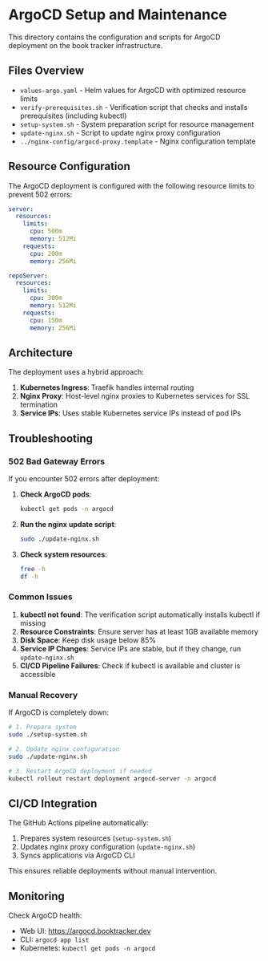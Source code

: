 # ArgoCD Setup and Maintenance

This directory contains the configuration and scripts for ArgoCD deployment on the book tracker infrastructure.

## Files Overview

- `values-argo.yaml` - Helm values for ArgoCD with optimized resource limits
- `verify-prerequisites.sh` - Verification script that checks and installs prerequisites (including kubectl)
- `setup-system.sh` - System preparation script for resource management
- `update-nginx.sh` - Script to update nginx proxy configuration 
- `../nginx-config/argocd-proxy.template` - Nginx configuration template

## Resource Configuration

The ArgoCD deployment is configured with the following resource limits to prevent 502 errors:

```yaml
server:
  resources:
    limits:
      cpu: 500m
      memory: 512Mi
    requests:
      cpu: 200m
      memory: 256Mi

repoServer:
  resources:
    limits:
      cpu: 300m
      memory: 512Mi
    requests:
      cpu: 150m
      memory: 256Mi
```

## Architecture

The deployment uses a hybrid approach:
1. **Kubernetes Ingress**: Traefik handles internal routing
2. **Nginx Proxy**: Host-level nginx proxies to Kubernetes services for SSL termination
3. **Service IPs**: Uses stable Kubernetes service IPs instead of pod IPs

## Troubleshooting

### 502 Bad Gateway Errors

If you encounter 502 errors after deployment:

1. **Check ArgoCD pods**:
   ```bash
   kubectl get pods -n argocd
   ```

2. **Run the nginx update script**:
   ```bash
   sudo ./update-nginx.sh
   ```

3. **Check system resources**:
   ```bash
   free -h
   df -h
   ```

### Common Issues

1. **kubectl not found**: The verification script automatically installs kubectl if missing
2. **Resource Constraints**: Ensure server has at least 1GB available memory
3. **Disk Space**: Keep disk usage below 85%
4. **Service IP Changes**: Service IPs are stable, but if they change, run `update-nginx.sh`
5. **CI/CD Pipeline Failures**: Check if kubectl is available and cluster is accessible

### Manual Recovery

If ArgoCD is completely down:

```bash
# 1. Prepare system
sudo ./setup-system.sh

# 2. Update nginx configuration
sudo ./update-nginx.sh

# 3. Restart ArgoCD deployment if needed
kubectl rollout restart deployment argocd-server -n argocd
```

## CI/CD Integration

The GitHub Actions pipeline automatically:
1. Prepares system resources (`setup-system.sh`)
2. Updates nginx proxy configuration (`update-nginx.sh`)
3. Syncs applications via ArgoCD CLI

This ensures reliable deployments without manual intervention.

## Monitoring

Check ArgoCD health:
- Web UI: https://argocd.booktracker.dev
- CLI: `argocd app list`
- Kubernetes: `kubectl get pods -n argocd`
